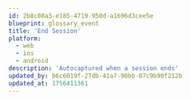 ```yaml
---
id: 2b8c08a3-e185-4719-950d-a1696d3cee5e
blueprint: glossary_event
title: 'End Session'
platform:
  - web
  - ios
  - android
description: 'Autocaptured when a session ends'
updated_by: b6c6019f-27db-41a7-98bb-07c9b90f212b
updated_at: 1756411361
---
```

